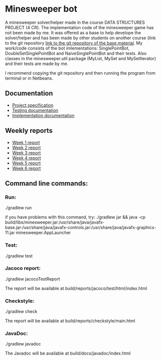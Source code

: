 # Minesweeper bot

A minesweeper solver/helper made in the course DATA STRUCTURES PROJECT (4 CR). The implementation code of the minesweeper game has not been made by me. It was offered as a base to help develope the solver/helper and has been made by other students on another course (link to the git repository [link to the git repository of the base material](https://github.com/TiraLabra/minesweeper.git). My work/code consists of the bot imlementations: SinglePointBot, DoubleSetSinglePointBot and NaiveSinglePointBot and their tests. Also classes in the minesweeper.util package (MyList, MySet and MySetIterator) and their tests are made by me.

I recommend copying the git repository and then running the program from terminal or in Netbeans.

## Documentation

- [Project specification](https://github.com/jullebli/minesweeperBot/blob/master/documentation/project-specification.md)
- [Testing documentation](https://github.com/jullebli/minesweeperBot/blob/master/documentation/testingDocumentation.md)
- [Implementation documentation](https://github.com/jullebli/minesweeperBot/blob/master/documentation/implementationDocumentation.md)

## Weekly reports

- [Week 1 report](https://github.com/jullebli/minesweeperBot/blob/master/documentation/week1report.md)
- [Week 2 report](https://github.com/jullebli/minesweeperBot/blob/master/documentation/week2report.md)
- [Week 3 report](https://github.com/jullebli/minesweeperBot/blob/master/documentation/week3report.md)
- [Week 4 report](https://github.com/jullebli/minesweeperBot/blob/master/documentation/week4report.md)
- [Week 5 report](https://github.com/jullebli/minesweeperBot/blob/master/documentation/week5report.md)
- [Week 6 report](https://github.com/jullebli/minesweeperBot/blob/master/documentation/week6report.md)

## Command line commands:

### Run: 

./gradlew run

if you have problems with this command, try: ./gradlew jar && java -cp build/libs/minesweeper.jar:/usr/share/java/javafx-base.jar:/usr/share/java/javafx-controls.jar:/usr/share/java/javafx-graphics-11.jar minesweeper.AppLauncher

### Test:

./gradlew test

### Jacoco report:

./gradlew jacocoTestReport

The report will be available at build/reports/jacoco/test/html/index.html

### Checkstyle:

./gradlew check

The report will be available at build/reports/checkstyle/main.html

### JavaDoc:

./gradlew javadoc

The Javadoc will be available at build/docs/javadoc/index.html
